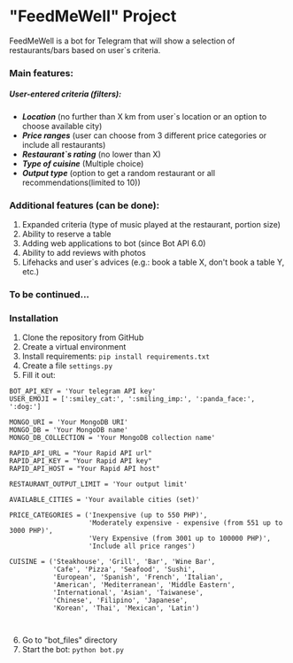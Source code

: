# "FeedMeWell" Project

FeedMeWell is a bot for Telegram that will show a selection of restaurants/bars based on user`s criteria.

### Main features:

##### User-entered criteria (filters):

- _**Location**_ (no further than X km from user`s location or an option to choose available city)
- **_Price ranges_** (user can choose from 3 different price categories or include all restaurants)
- **_Restaurant`s rating_** (no lower than X)
- **_Type of cuisine_** (Multiple choice)
- **_Output type_** (option to get a random restaurant or all recommendations(limited to 10))

### Additional features (can be done):

1. Expanded criteria (type of music played at the restaurant, portion size)
2. Ability to reserve a table 
3. Adding web applications to bot (since Bot API 6.0)
4. Ability to add reviews with photos
5. Lifehacks and user`s advices (e.g.: book a table X, don't book a table Y, etc.)

### To be continued...

### Installation 

1. Clone the repository from GitHub
2. Create a virtual environment
3. Install requirements: `pip install requirements.txt`
4. Create a file `settings.py`
5. Fill it out:
```
BOT_API_KEY = 'Your telegram API key'
USER_EMOJI = [':smiley_cat:', ':smiling_imp:', ':panda_face:', ':dog:']

MONGO_URI = 'Your MongoDB URI'
MONGO_DB = 'Your MongoDB name'
MONGO_DB_COLLECTION = 'Your MongoDB collection name'

RAPID_API_URL = "Your Rapid API url"
RAPID_API_KEY = "Your Rapid API key"
RAPID_API_HOST = "Your Rapid API host"

RESTAURANT_OUTPUT_LIMIT = 'Your output limit'

AVAILABLE_CITIES = 'Your available cities (set)'

PRICE_CATEGORIES = ('Inexpensive (up to 550 PHP)',
                    'Moderately expensive - expensive (from 551 up to 3000 PHP)',
                    'Very Expensive (from 3001 up to 100000 PHP)',
                    'Include all price ranges')

CUISINE = ('Steakhouse', 'Grill', 'Bar', 'Wine Bar',
           'Cafe', 'Pizza', 'Seafood', 'Sushi',
           'European', 'Spanish', 'French', 'Italian',
           'American', 'Mediterranean', 'Middle Eastern',
           'International', 'Asian', 'Taiwanese',
           'Chinese', 'Filipino', 'Japanese',
           'Korean', 'Thai', 'Mexican', 'Latin')  
                    


```
6. Go to "bot_files" directory
7. Start the bot: `python bot.py`




